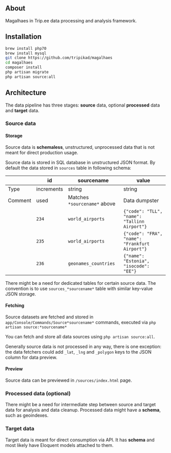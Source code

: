 ## About

Magalhaes in Trip.ee data processing and analysis framework.

## Installation

```sh
brew install php70
brew install mysql
git clone https://github.com/tripikad/magalhaes
cd magalhaes
composer install
php artisan migrate
php artisan source:all
```

## Architecture

The data pipeline has three stages: **source** data, optional **processed** data and **target** data.

### Source data

#### Storage

Source data is **schemaless**, unstructured, unprocessed data that is not meant for direct production usage.

Source data is stored in SQL database in unstructured JSON format. By default the data stored in ```sources``` table in following schema:

||id|sourcename|value|
|---|---|---|---|
|Type|increments|string|string|json|
|Comment| used|Matches ```*sourcename*``` above |Data dumpster|
||```234```|```world_airports```|```{"code": "TLL", "name": "Tallinn Airport"}```|
||```235```|```world_airports```|```{"code": "FRA", "name": "Frankfurt Airport"}```|
||```236```|```geonames_countries```|```{"name": "Estonia", "isocode": "EE"}```|

There might be a need for dedicated tables for certain source data. The convention is to use ```sources_*sourcename*``` table with similar key-value JSON storage.

#### Fetching

Source datasets are fetched and stored in ```app/Console/Commands/Source*sourcename*``` commands, executed via ```php artisan source:*sourcename*```

You can fetch and store all data sources using ```php artisan source:all```.

Generally source data is not processed in any way, there is one exception: the data fetchers could add ```_lat```, ```_lng``` and ```_polygon``` keys to the JSON column for data preview.

#### Preview

Source data can be previewed in ```/sources/index.html``` page. 

### Processed data (optional)

There might be a need for intermediate step between source and target data for analysis and data cleanup. Processed data might have a **schema**, such as geoindexes.

### Target data

Target data is meant for direct consumption via API. It has **schema** and most likely have Eloquent models attached to them.

